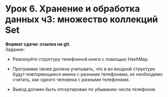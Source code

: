 # Урок 6. Хранение и обработка данных ч3: множество коллекций Set

**Формат сдачи: ссылка на git.**\
Задание:

- Реализуйте структуру телефонной книги с помощью HashMap.

- Программа также должна учитывать, что в во входной структуре будут повторяющиеся имена с разными телефонами, их необходимо считать, как одного человека с разными телефонами.

- Вывод должен быть отсортирован по убыванию числа телефонов.
